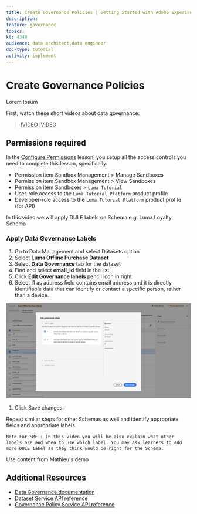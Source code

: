 ```yaml
---
title: Create Governance Policies | Getting Started with Adobe Experience Platform for Data Architects and Data Engineers
description: 
feature: governance
topics: 
kt: 4348
audience: data architect,data engineer
doc-type: tutorial
activity: implement
---
```


# Create Governance Policies

Lorem Ipsum

First, watch these short videos about data governance:
>[!VIDEO](https://video.tv.adobe.com/v/36653?quality=12&learn=on)
>[!VIDEO](https://video.tv.adobe.com/v/29708?quality=12&learn=on)

## Permissions required

In the [Configure Permissions](configure-permissions.md) lesson, you setup all the access controls you need to complete this lesson, specifically:

* Permission item Sandbox Management > Manage Sandboxes
* Permission item Sandbox Management > View Sandboxes
* Permission item Sandboxes > `Luma Tutorial`
* User-role access to the `Luma Tutorial Platform` product profile
* Developer-role access to the `Luma Tutorial Platform` product profile (for API)


In this video we will apply DULE labels on Schema e.g. Luma Loyalty Schema


### Apply Data Governance Labels

1. Go to Data Management and select Datasets option
1. Select **Luma Offline Purchase Dataset**
1. Select **Data Governance** tab for the dataset
1. Find and select **email_id** field in the list
1. Click **Edit Governance labels** pencil icon in right 
1. Select I1 as address field contains email address and it is directly identifiable data that can identify or contact a specific person, rather than a device.

![Data Governance Label](assets/datasets-dule.png)

1. Click Save changes


Repeat similar steps for other Schemas as well and identify appropriate fields and appropriate labels.

```
Note For SME : In this video you will be also explain what other labels are and when to use which label. You may ask learners to add more DULE label as they think would be right for the Schema. 

```

Use content from Mathieu's demo

## Additional Resources

* [Data Governance documentation](https://docs.adobe.com/content/help/en/experience-platform/data-governance/home.html)
* [Dataset Service API reference](https://www.adobe.io/apis/experienceplatform/home/api-reference.html#!acpdr/swagger-specs/dataset-service.yaml)
* [Governance Policy Service API reference](https://www.adobe.io/apis/experienceplatform/home/api-reference.html#!acpdr/swagger-specs/dule-policy-service.yaml)